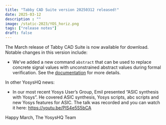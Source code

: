 ```yaml
---
title: "Tabby CAD Suite version 20250312 released!"
date: 2025-03-12
description : ""
image: /static-2023/YOS_horiz.png
tags: ["release notes"]
draft: false
---
```


The March release of Tabby CAD Suite is now available for download. Notable changes in this version include:

* We've added a new command `abstract` that can be used to replace concrete signal values with unconstrained abstract values during formal verification. See the [documentation](https://yosyshq.readthedocs.io/projects/yosys/en/latest/cmd/abstract.html) for more details.

In other YosysHQ news:

* In our most recent Yosys User’s Group, Emil presented “ASIC synthesis with Yosys”. He covered ASIC synthesis, Yosys scripts, abc scripts and new Yosys features for ASIC. The talk was recorded and you can watch it here: https://youtu.be/PlS4e5S5bCA

Happy March,
The YosysHQ Team

